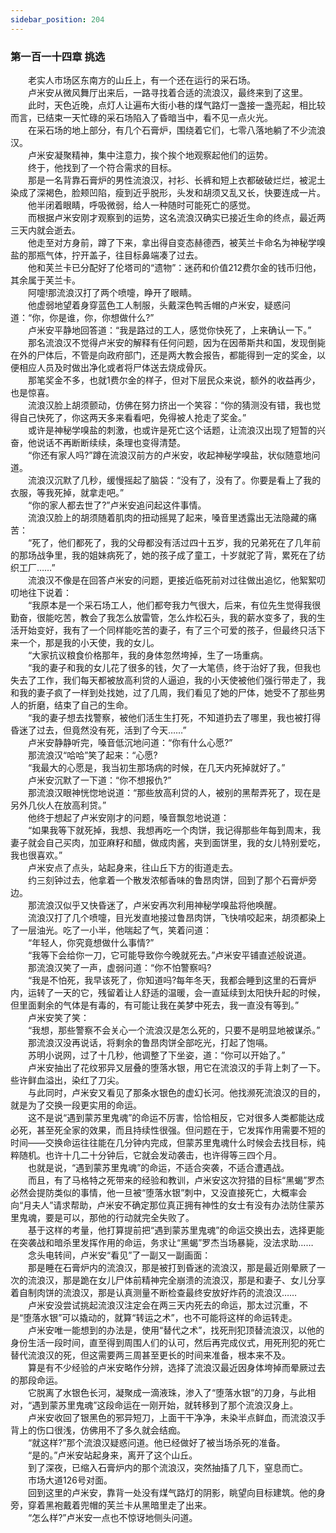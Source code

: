 ```yaml
---
sidebar_position: 204
---
```

### 第一百一十四章 挑选  


　　老实人市场区东南方的山丘上，有一个还在运行的采石场。  
　　卢米安从微风舞厅出来后，一路寻找着合适的流浪汉，最终来到了这里。  
　　此时，天色近晚，点灯人让遍布大街小巷的煤气路灯一盏接一盏亮起，相比较而言，已结束一天忙碌的采石场陷入了昏暗当中，看不见一点火光。  
　　在采石场的地上部分，有几个石膏炉，围绕着它们，七零八落地躺了不少流浪汉。  
　　卢米安凝聚精神，集中注意力，挨个挨个地观察起他们的运势。  
　　终于，他找到了一个符合需求的目标。  
　　那是一名背靠石膏炉的男性流浪汉，衬衫、长裤和短上衣都破破烂烂，被泥土染成了深褐色，脸颊凹陷，瘦到近乎脱形，头发和胡须又乱又长，快要连成一片。  
　　他半闭着眼睛，呼吸微弱，给人一种随时可能死亡的感觉。  
　　而根据卢米安刚才观察到的运势，这名流浪汉确实已接近生命的终点，最近两三天内就会逝去。  
　　他走至对方身前，蹲了下来，拿出得自变态赫德西，被芙兰卡命名为神秘学嗅盐的那瓶气体，拧开盖子，往目标鼻端凑了过去。  
　　他和芙兰卡已分配好了伦塔司的“遗物”：迷药和价值212费尔金的钱币归他，其余属于芙兰卡。  
　　阿嚏!那流浪汉打了两个喷嚏，睁开了眼睛。  
　　他虚弱地望着身穿蓝色工人制服，头戴深色鸭舌帽的卢米安，疑惑问道：“你，你是谁，你，你想做什么?”  
　　卢米安平静地回答道：“我是路过的工人，感觉你快死了，上来确认一下。”  
　　那名流浪汉不觉得卢米安的解释有任何问题，因为在因蒂斯共和国，发现倒毙在外的尸体后，不管是向政府部门，还是两大教会报告，都能得到一定的奖金，以便相应人员及时做出净化或者将尸体送去烧成骨灰。  
　　那笔奖金不多，也就1费尔金的样子，但对下层民众来说，额外的收益再少，也是惊喜。  
　　流浪汉脸上胡须颤动，仿佛在努力挤出一个笑容：“你的猜测没有错，我也觉得自己快死了，你这两天多来看看吧，免得被人抢走了奖金。”  
　　或许是神秘学嗅盐的刺激，也或许是死亡这个话题，让流浪汉出现了短暂的兴奋，他说话不再断断续续，条理也变得清楚。  
　　“你还有家人吗?”蹲在流浪汉前方的卢米安，收起神秘学嗅盐，状似随意地问道。  
　　流浪汉沉默了几秒，缓慢摇起了脑袋：“没有了，没有了。你要是看上了我的衣服，等我死掉，就拿走吧。”  
　　“你的家人都去世了?”卢米安追问起这件事情。  
　　流浪汉脸上的胡须随着肌肉的扭动摇晃了起来，嗓音里透露出无法隐藏的痛苦：  
　　“死了，他们都死了，我的父母都没有活过四十五岁，我的兄弟死在了几年前的那场战争里，我的姐妹病死了，她的孩子成了童工，十岁就驼了背，累死在了纺织工厂……”  
　　流浪汉不像是在回答卢米安的问题，更接近临死前对过往做出追忆，他絮絮叨叨地往下说着：  
　　“我原本是一个采石场工人，他们都夸我力气很大，后来，有位先生觉得我很勤奋，很能吃苦，教会了我怎么放雷管，怎么炸松石头，我的薪水变多了，我的生活开始变好，我有了一个同样能吃苦的妻子，有了三个可爱的孩子，但最终只活下来一个，那是我的小天使，我的女儿。  
　　“大家抗议粮食价格那年，我的身体忽然垮掉，生了一场重病。  
　　“我的妻子和我的女儿花了很多的钱，欠了一大笔债，终于治好了我，但我也失去了工作，我们每天都被放高利贷的人逼迫，我的小天使被他们强行带走了，我和我的妻子疯了一样到处找她，过了几周，我们看见了她的尸体，她受不了那些男人的折磨，结束了自己的生命。  
　　“我的妻子想去找警察，被他们活生生打死，不知道扔去了哪里，我也被打得昏迷了过去，但竟然没有死，活到了今天……”  
　　卢米安静静听完，嗓音低沉地问道：“你有什么心愿?”  
　　那流浪汉“哈哈”笑了起来：“心愿?  
　　“我最大的心愿是，我当初生那场病的时候，在几天内死掉就好了。”  
　　卢米安沉默了一下道：“你不想报仇?”  
　　那流浪汉眼神恍惚地说道：“那些放高利贷的人，被别的黑帮弄死了，现在是另外几伙人在放高利贷。”  
　　他终于想起了卢米安刚才的问题，嗓音飘忽地说道：  
　　“如果我等下就死掉，我想、我想再吃一个肉饼，我记得那些年每到周末，我妻子就会自己买肉，加亚麻籽和醋，做成肉酱，夹到面饼里，我的女儿特别爱吃，我也很喜欢。”  
　　卢米安点了点头，站起身来，往山丘下方的街道走去。  
　　约三刻钟过去，他拿着一个散发浓郁香味的鲁昂肉饼，回到了那个石膏炉旁边。  
　　那流浪汉似乎又快昏迷了，卢米安再次利用神秘学嗅盐将他唤醒。  
　　流浪汉打了几个喷嚏，目光发直地接过鲁昂肉饼，飞快啃咬起来，胡须都染上了一层油光。吃了一小半，他喘起了气，笑着问道：  
　　“年轻人，你究竟想做什么事情?”  
　　“我等下会给你一刀，它可能导致你今晚就死去。”卢米安平铺直述般说道。  
　　那流浪汉笑了一声，虚弱问道：“你不怕警察吗?  
　　“我是不怕死，我早该死了，你知道吗?每年冬天，我都会睡到这里的石膏炉内，运转了一天的它，残留着让人舒适的温暖，会一直延续到太阳快升起的时候，但里面剩余的气体是有毒的，有可能让我在美梦中死去，我一直没有等到。”  
　　卢米安笑了笑：  
　　“我想，那些警察不会关心一个流浪汉是怎么死的，只要不是明显地被谋杀。”  
　　那流浪汉没再说话，将剩余的鲁昂肉饼全部吃光，打起了饱嗝。  
　　苏明小说网，过了十几秒，他调整了下坐姿，道：“你可以开始了。”  
　　卢米安抽出了花纹邪异又层叠的堕落水银，用它在流浪汉的手背上刺了一下。些许鲜血溢出，染红了刀尖。  
　　与此同时，卢米安又看见了那条水银色的虚幻长河。他找濒死流浪汉的目的，就是为了交换一段更实用的命运。  
　　这不是说“遇到蒙苏里鬼魂”的命运不厉害，恰恰相反，它对很多人类都能达成必死，甚至死全家的效果，而且持续性很强。但问题在于，它发挥作用需要不短的时间——交换命运往往能在几分钟内完成，但蒙苏里鬼魂什么时候会去找目标，纯粹随机。也许十几二十分钟后，它就会发动袭击，也许得等三四个月。  
　　也就是说，“遇到蒙苏里鬼魂”的命运，不适合突袭，不适合遭遇战。  
　　而且，有了马格特之死带来的经验和教训，卢米安这次狩猎的目标“黑蝎”罗杰必然会提防类似的事情，他一旦被“堕落水银”刺中，又没直接死亡，大概率会向“月夫人”请求帮助，卢米安不确定那位真正拥有神性的女士有没有办法防住蒙苏里鬼魂，要是可以，那他的行动就完全失败了。  
　　基于这样的考量，他打算提前把“遇到蒙苏里鬼魂”的命运交换出去，选择更能在突袭战和暗杀里发挥作用的命运，务求让“黑蝎”罗杰当场暴毙，没法求助……  
　　念头电转间，卢米安“看见”了一副又一副画面：  
　　那是睡在石膏炉内的流浪汉，那是被打到昏迷的流浪汉，那是最近刚晕厥了一次的流浪汉，那是跪在女儿尸体前精神完全崩溃的流浪汉，那是和妻子、女儿分享着自制肉饼的流浪汉，那是认真测量不断检查最终安放好炸药的流浪汉……  
　　卢米安没尝试挑起流浪汉注定会在两三天内死去的命运，那太过沉重，不是“堕落水银”可以撬动的，就算“转运之术”，也不可能将这样的命运转走。  
　　卢米安唯一能想到的办法是，使用“替代之术”，找死刑犯顶替流浪汉，以他的身份生活一段时间，直至得到周围人们的认可，然后再完成仪式，用死刑犯的死亡替代流浪汉的死，但这需要两三周甚至更长的时间来准备，根本来不及。  
　　算是有不少经验的卢米安略作分辨，选择了流浪汉最近因身体垮掉而晕厥过去的那段命运。  
　　它脱离了水银色长河，凝聚成一滴液珠，渗入了“堕落水银”的刀身，与此相对，“遇到蒙苏里鬼魂”这段命运在一刚开始，就转移到了那个流浪汉身上。  
　　卢米安收回了银黑色的邪异短刀，上面干干净净，未染半点鲜血，而流浪汉手背上的伤口很浅，仿佛用不了多久就会结痂。  
　　“就这样?”那个流浪汉疑惑问道。他已经做好了被当场杀死的准备。  
　　“是的。”卢米安站起身来，离开了这个山丘。  
　　到了深夜，已缩入石膏炉内的那个流浪汉，突然抽搐了几下，窒息而亡。  
　　市场大道126号对面。  
　　回到这里的卢米安，靠背一处没有煤气路灯的阴影，眺望向目标建筑。他的身旁，穿着黑袍戴着兜帽的芙兰卡从黑暗里走了出来。  
　　“怎么样?”卢米安一点也不惊讶地侧头问道。  
